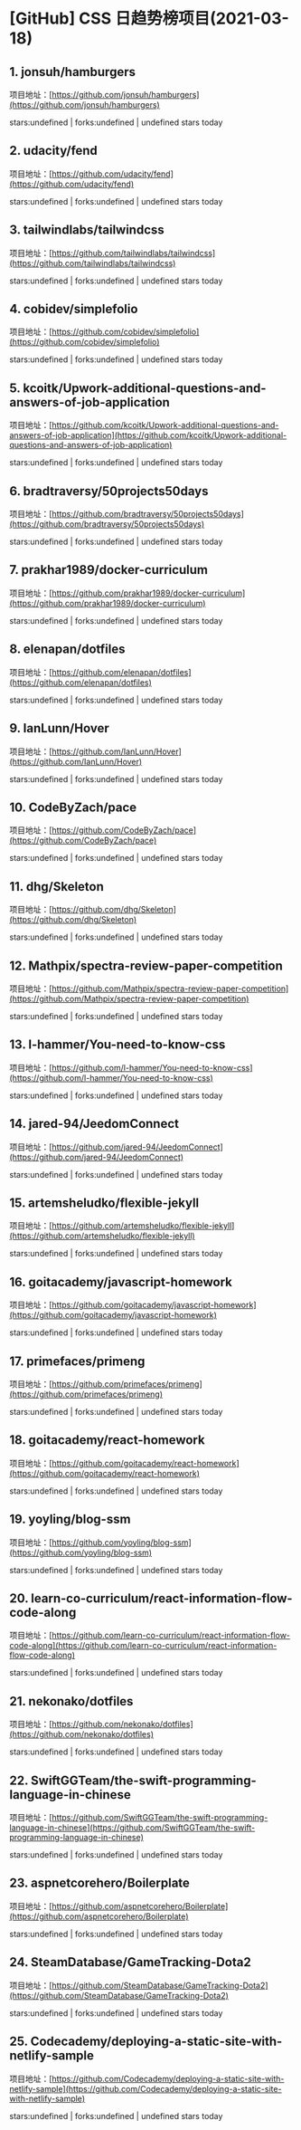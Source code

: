 # [GitHub] CSS 日趋势榜项目(2021-03-18)

## 1. jonsuh/hamburgers 

项目地址：[https://github.com/jonsuh/hamburgers](https://github.com/jonsuh/hamburgers)

stars:undefined | forks:undefined | undefined stars today 



## 2. udacity/fend 

项目地址：[https://github.com/udacity/fend](https://github.com/udacity/fend)

stars:undefined | forks:undefined | undefined stars today 



## 3. tailwindlabs/tailwindcss 

项目地址：[https://github.com/tailwindlabs/tailwindcss](https://github.com/tailwindlabs/tailwindcss)

stars:undefined | forks:undefined | undefined stars today 



## 4. cobidev/simplefolio 

项目地址：[https://github.com/cobidev/simplefolio](https://github.com/cobidev/simplefolio)

stars:undefined | forks:undefined | undefined stars today 



## 5. kcoitk/Upwork-additional-questions-and-answers-of-job-application 

项目地址：[https://github.com/kcoitk/Upwork-additional-questions-and-answers-of-job-application](https://github.com/kcoitk/Upwork-additional-questions-and-answers-of-job-application)

stars:undefined | forks:undefined | undefined stars today 



## 6. bradtraversy/50projects50days 

项目地址：[https://github.com/bradtraversy/50projects50days](https://github.com/bradtraversy/50projects50days)

stars:undefined | forks:undefined | undefined stars today 



## 7. prakhar1989/docker-curriculum 

项目地址：[https://github.com/prakhar1989/docker-curriculum](https://github.com/prakhar1989/docker-curriculum)

stars:undefined | forks:undefined | undefined stars today 



## 8. elenapan/dotfiles 

项目地址：[https://github.com/elenapan/dotfiles](https://github.com/elenapan/dotfiles)

stars:undefined | forks:undefined | undefined stars today 



## 9. IanLunn/Hover 

项目地址：[https://github.com/IanLunn/Hover](https://github.com/IanLunn/Hover)

stars:undefined | forks:undefined | undefined stars today 



## 10. CodeByZach/pace 

项目地址：[https://github.com/CodeByZach/pace](https://github.com/CodeByZach/pace)

stars:undefined | forks:undefined | undefined stars today 



## 11. dhg/Skeleton 

项目地址：[https://github.com/dhg/Skeleton](https://github.com/dhg/Skeleton)

stars:undefined | forks:undefined | undefined stars today 



## 12. Mathpix/spectra-review-paper-competition 

项目地址：[https://github.com/Mathpix/spectra-review-paper-competition](https://github.com/Mathpix/spectra-review-paper-competition)

stars:undefined | forks:undefined | undefined stars today 



## 13. l-hammer/You-need-to-know-css 

项目地址：[https://github.com/l-hammer/You-need-to-know-css](https://github.com/l-hammer/You-need-to-know-css)

stars:undefined | forks:undefined | undefined stars today 



## 14. jared-94/JeedomConnect 

项目地址：[https://github.com/jared-94/JeedomConnect](https://github.com/jared-94/JeedomConnect)

stars:undefined | forks:undefined | undefined stars today 



## 15. artemsheludko/flexible-jekyll 

项目地址：[https://github.com/artemsheludko/flexible-jekyll](https://github.com/artemsheludko/flexible-jekyll)

stars:undefined | forks:undefined | undefined stars today 



## 16. goitacademy/javascript-homework 

项目地址：[https://github.com/goitacademy/javascript-homework](https://github.com/goitacademy/javascript-homework)

stars:undefined | forks:undefined | undefined stars today 



## 17. primefaces/primeng 

项目地址：[https://github.com/primefaces/primeng](https://github.com/primefaces/primeng)

stars:undefined | forks:undefined | undefined stars today 



## 18. goitacademy/react-homework 

项目地址：[https://github.com/goitacademy/react-homework](https://github.com/goitacademy/react-homework)

stars:undefined | forks:undefined | undefined stars today 



## 19. yoyling/blog-ssm 

项目地址：[https://github.com/yoyling/blog-ssm](https://github.com/yoyling/blog-ssm)

stars:undefined | forks:undefined | undefined stars today 



## 20. learn-co-curriculum/react-information-flow-code-along 

项目地址：[https://github.com/learn-co-curriculum/react-information-flow-code-along](https://github.com/learn-co-curriculum/react-information-flow-code-along)

stars:undefined | forks:undefined | undefined stars today 



## 21. nekonako/dotfiles 

项目地址：[https://github.com/nekonako/dotfiles](https://github.com/nekonako/dotfiles)

stars:undefined | forks:undefined | undefined stars today 



## 22. SwiftGGTeam/the-swift-programming-language-in-chinese 

项目地址：[https://github.com/SwiftGGTeam/the-swift-programming-language-in-chinese](https://github.com/SwiftGGTeam/the-swift-programming-language-in-chinese)

stars:undefined | forks:undefined | undefined stars today 



## 23. aspnetcorehero/Boilerplate 

项目地址：[https://github.com/aspnetcorehero/Boilerplate](https://github.com/aspnetcorehero/Boilerplate)

stars:undefined | forks:undefined | undefined stars today 



## 24. SteamDatabase/GameTracking-Dota2 

项目地址：[https://github.com/SteamDatabase/GameTracking-Dota2](https://github.com/SteamDatabase/GameTracking-Dota2)

stars:undefined | forks:undefined | undefined stars today 



## 25. Codecademy/deploying-a-static-site-with-netlify-sample 

项目地址：[https://github.com/Codecademy/deploying-a-static-site-with-netlify-sample](https://github.com/Codecademy/deploying-a-static-site-with-netlify-sample)

stars:undefined | forks:undefined | undefined stars today 



